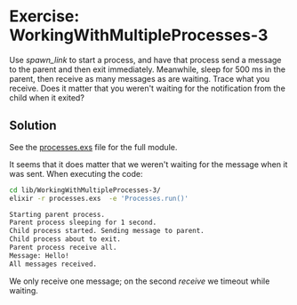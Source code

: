 # Exercise: WorkingWithMultipleProcesses-3

Use _spawn_link_ to start a process, and have that process send a message to the parent and then exit immediately. Meanwhile, sleep for 500 ms in the parent, then receive as many messages as are waiting. Trace what you receive. Does it matter that you weren't waiting for the notification from the child when it exited?

## Solution

See the [processes.exs](./processes.exs) file for the full module.

It seems that it does matter that we weren't waiting for the message when it was sent. When executing the code:

```bash
cd lib/WorkingWithMultipleProcesses-3/
elixir -r processes.exs  -e 'Processes.run()'
```

```txt
Starting parent process.
Parent process sleeping for 1 second.
Child process started. Sending message to parent.
Child process about to exit.
Parent process receive all.
Message: Hello!
All messages received.
```

We only receive one message; on the second _receive_ we timeout while waiting.

